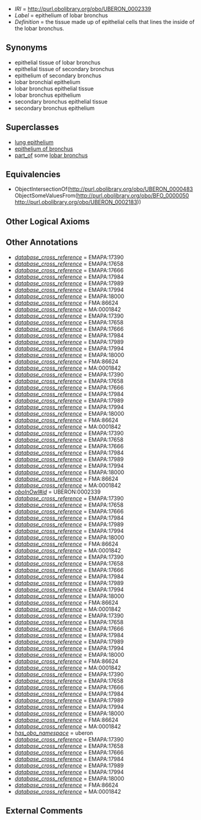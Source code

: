 * *IRI* = http://purl.obolibrary.org/obo/UBERON_0002339
 * *Label* = epithelium of lobar bronchus
 * *Definition* = the tissue made up of epithelial cells that lines the inside of the lobar bronchus.

## Synonyms

 * epithelial tissue of lobar bronchus
 * epithelial tissue of secondary bronchus
 * epithelium of secondary bronchus
 * lobar bronchial epithelium
 * lobar bronchus epithelial tissue
 * lobar bronchus epithelium
 * secondary bronchus epithelial tissue
 * secondary bronchus epithelium

## Superclasses

 * [lung epithelium](../../UBERON/15/UBERON_0000115.md)
 * [epithelium of bronchus](../../UBERON/31/UBERON_0002031.md)
 * [part_of](../../BFO/50/BFO_0000050.md) some [lobar bronchus](../../UBERON/83/UBERON_0002183.md)

## Equivalencies

 * ObjectIntersectionOf(<http://purl.obolibrary.org/obo/UBERON_0000483> ObjectSomeValuesFrom(<http://purl.obolibrary.org/obo/BFO_0000050> <http://purl.obolibrary.org/obo/UBERON_0002183>))

## Other Logical Axioms


## Other Annotations

 * *[database_cross_reference](../../ef/oboInOwl#hasDbXref.md)* = EMAPA:17390
 * *[database_cross_reference](../../ef/oboInOwl#hasDbXref.md)* = EMAPA:17658
 * *[database_cross_reference](../../ef/oboInOwl#hasDbXref.md)* = EMAPA:17666
 * *[database_cross_reference](../../ef/oboInOwl#hasDbXref.md)* = EMAPA:17984
 * *[database_cross_reference](../../ef/oboInOwl#hasDbXref.md)* = EMAPA:17989
 * *[database_cross_reference](../../ef/oboInOwl#hasDbXref.md)* = EMAPA:17994
 * *[database_cross_reference](../../ef/oboInOwl#hasDbXref.md)* = EMAPA:18000
 * *[database_cross_reference](../../ef/oboInOwl#hasDbXref.md)* = FMA:86624
 * *[database_cross_reference](../../ef/oboInOwl#hasDbXref.md)* = MA:0001842
 * *[database_cross_reference](../../ef/oboInOwl#hasDbXref.md)* = EMAPA:17390
 * *[database_cross_reference](../../ef/oboInOwl#hasDbXref.md)* = EMAPA:17658
 * *[database_cross_reference](../../ef/oboInOwl#hasDbXref.md)* = EMAPA:17666
 * *[database_cross_reference](../../ef/oboInOwl#hasDbXref.md)* = EMAPA:17984
 * *[database_cross_reference](../../ef/oboInOwl#hasDbXref.md)* = EMAPA:17989
 * *[database_cross_reference](../../ef/oboInOwl#hasDbXref.md)* = EMAPA:17994
 * *[database_cross_reference](../../ef/oboInOwl#hasDbXref.md)* = EMAPA:18000
 * *[database_cross_reference](../../ef/oboInOwl#hasDbXref.md)* = FMA:86624
 * *[database_cross_reference](../../ef/oboInOwl#hasDbXref.md)* = MA:0001842
 * *[database_cross_reference](../../ef/oboInOwl#hasDbXref.md)* = EMAPA:17390
 * *[database_cross_reference](../../ef/oboInOwl#hasDbXref.md)* = EMAPA:17658
 * *[database_cross_reference](../../ef/oboInOwl#hasDbXref.md)* = EMAPA:17666
 * *[database_cross_reference](../../ef/oboInOwl#hasDbXref.md)* = EMAPA:17984
 * *[database_cross_reference](../../ef/oboInOwl#hasDbXref.md)* = EMAPA:17989
 * *[database_cross_reference](../../ef/oboInOwl#hasDbXref.md)* = EMAPA:17994
 * *[database_cross_reference](../../ef/oboInOwl#hasDbXref.md)* = EMAPA:18000
 * *[database_cross_reference](../../ef/oboInOwl#hasDbXref.md)* = FMA:86624
 * *[database_cross_reference](../../ef/oboInOwl#hasDbXref.md)* = MA:0001842
 * *[database_cross_reference](../../ef/oboInOwl#hasDbXref.md)* = EMAPA:17390
 * *[database_cross_reference](../../ef/oboInOwl#hasDbXref.md)* = EMAPA:17658
 * *[database_cross_reference](../../ef/oboInOwl#hasDbXref.md)* = EMAPA:17666
 * *[database_cross_reference](../../ef/oboInOwl#hasDbXref.md)* = EMAPA:17984
 * *[database_cross_reference](../../ef/oboInOwl#hasDbXref.md)* = EMAPA:17989
 * *[database_cross_reference](../../ef/oboInOwl#hasDbXref.md)* = EMAPA:17994
 * *[database_cross_reference](../../ef/oboInOwl#hasDbXref.md)* = EMAPA:18000
 * *[database_cross_reference](../../ef/oboInOwl#hasDbXref.md)* = FMA:86624
 * *[database_cross_reference](../../ef/oboInOwl#hasDbXref.md)* = MA:0001842
 * *[oboInOwl#id](../../id/oboInOwl#id.md)* = UBERON:0002339
 * *[database_cross_reference](../../ef/oboInOwl#hasDbXref.md)* = EMAPA:17390
 * *[database_cross_reference](../../ef/oboInOwl#hasDbXref.md)* = EMAPA:17658
 * *[database_cross_reference](../../ef/oboInOwl#hasDbXref.md)* = EMAPA:17666
 * *[database_cross_reference](../../ef/oboInOwl#hasDbXref.md)* = EMAPA:17984
 * *[database_cross_reference](../../ef/oboInOwl#hasDbXref.md)* = EMAPA:17989
 * *[database_cross_reference](../../ef/oboInOwl#hasDbXref.md)* = EMAPA:17994
 * *[database_cross_reference](../../ef/oboInOwl#hasDbXref.md)* = EMAPA:18000
 * *[database_cross_reference](../../ef/oboInOwl#hasDbXref.md)* = FMA:86624
 * *[database_cross_reference](../../ef/oboInOwl#hasDbXref.md)* = MA:0001842
 * *[database_cross_reference](../../ef/oboInOwl#hasDbXref.md)* = EMAPA:17390
 * *[database_cross_reference](../../ef/oboInOwl#hasDbXref.md)* = EMAPA:17658
 * *[database_cross_reference](../../ef/oboInOwl#hasDbXref.md)* = EMAPA:17666
 * *[database_cross_reference](../../ef/oboInOwl#hasDbXref.md)* = EMAPA:17984
 * *[database_cross_reference](../../ef/oboInOwl#hasDbXref.md)* = EMAPA:17989
 * *[database_cross_reference](../../ef/oboInOwl#hasDbXref.md)* = EMAPA:17994
 * *[database_cross_reference](../../ef/oboInOwl#hasDbXref.md)* = EMAPA:18000
 * *[database_cross_reference](../../ef/oboInOwl#hasDbXref.md)* = FMA:86624
 * *[database_cross_reference](../../ef/oboInOwl#hasDbXref.md)* = MA:0001842
 * *[database_cross_reference](../../ef/oboInOwl#hasDbXref.md)* = EMAPA:17390
 * *[database_cross_reference](../../ef/oboInOwl#hasDbXref.md)* = EMAPA:17658
 * *[database_cross_reference](../../ef/oboInOwl#hasDbXref.md)* = EMAPA:17666
 * *[database_cross_reference](../../ef/oboInOwl#hasDbXref.md)* = EMAPA:17984
 * *[database_cross_reference](../../ef/oboInOwl#hasDbXref.md)* = EMAPA:17989
 * *[database_cross_reference](../../ef/oboInOwl#hasDbXref.md)* = EMAPA:17994
 * *[database_cross_reference](../../ef/oboInOwl#hasDbXref.md)* = EMAPA:18000
 * *[database_cross_reference](../../ef/oboInOwl#hasDbXref.md)* = FMA:86624
 * *[database_cross_reference](../../ef/oboInOwl#hasDbXref.md)* = MA:0001842
 * *[database_cross_reference](../../ef/oboInOwl#hasDbXref.md)* = EMAPA:17390
 * *[database_cross_reference](../../ef/oboInOwl#hasDbXref.md)* = EMAPA:17658
 * *[database_cross_reference](../../ef/oboInOwl#hasDbXref.md)* = EMAPA:17666
 * *[database_cross_reference](../../ef/oboInOwl#hasDbXref.md)* = EMAPA:17984
 * *[database_cross_reference](../../ef/oboInOwl#hasDbXref.md)* = EMAPA:17989
 * *[database_cross_reference](../../ef/oboInOwl#hasDbXref.md)* = EMAPA:17994
 * *[database_cross_reference](../../ef/oboInOwl#hasDbXref.md)* = EMAPA:18000
 * *[database_cross_reference](../../ef/oboInOwl#hasDbXref.md)* = FMA:86624
 * *[database_cross_reference](../../ef/oboInOwl#hasDbXref.md)* = MA:0001842
 * *[has_obo_namespace](../../ce/oboInOwl#hasOBONamespace.md)* = uberon
 * *[database_cross_reference](../../ef/oboInOwl#hasDbXref.md)* = EMAPA:17390
 * *[database_cross_reference](../../ef/oboInOwl#hasDbXref.md)* = EMAPA:17658
 * *[database_cross_reference](../../ef/oboInOwl#hasDbXref.md)* = EMAPA:17666
 * *[database_cross_reference](../../ef/oboInOwl#hasDbXref.md)* = EMAPA:17984
 * *[database_cross_reference](../../ef/oboInOwl#hasDbXref.md)* = EMAPA:17989
 * *[database_cross_reference](../../ef/oboInOwl#hasDbXref.md)* = EMAPA:17994
 * *[database_cross_reference](../../ef/oboInOwl#hasDbXref.md)* = EMAPA:18000
 * *[database_cross_reference](../../ef/oboInOwl#hasDbXref.md)* = FMA:86624
 * *[database_cross_reference](../../ef/oboInOwl#hasDbXref.md)* = MA:0001842

## External Comments

